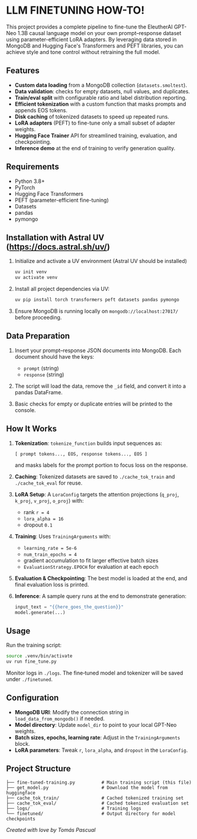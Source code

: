# LLM FINETUNING HOW-TO!

This project provides a complete pipeline to fine-tune the EleutherAI GPT-Neo 1.3B causal language model on your own prompt–response dataset using parameter-efficient LoRA adapters. By leveraging data stored in MongoDB and Hugging Face's Transformers and PEFT libraries, you can achieve style and tone control without retraining the full model.

## Features

- **Custom data loading** from a MongoDB collection (`datasets.smoltest`).
- **Data validation**: checks for empty datasets, null values, and duplicates.
- **Train/eval split** with configurable ratio and label distribution reporting.
- **Efficient tokenization** with a custom function that masks prompts and appends EOS tokens.
- **Disk caching** of tokenized datasets to speed up repeated runs.
- **LoRA adapters** (PEFT) to fine-tune only a small subset of adapter weights.
- **Hugging Face Trainer** API for streamlined training, evaluation, and checkpointing.
- **Inference demo** at the end of training to verify generation quality.

## Requirements

- Python 3.8+
- PyTorch
- Hugging Face Transformers
- PEFT (parameter-efficient fine-tuning)
- Datasets
- pandas
- pymongo

## Installation with Astral UV (https://docs.astral.sh/uv/)

1. Initialize and activate a UV environment (Astral UV should be installed)
   ```bash
   uv init venv
   uv activate venv
   ```

2. Install all project dependencies via UV:
   ```bash
   uv pip install torch transformers peft datasets pandas pymongo
   ```

3. Ensure MongoDB is running locally on `mongodb://localhost:27017/` before proceeding.

## Data Preparation

1. Insert your prompt–response JSON documents into MongoDB. Each document should have the keys:
   - `prompt` (string)
   - `response` (string)

2. The script will load the data, remove the `_id` field, and convert it into a pandas DataFrame.
3. Basic checks for empty or duplicate entries will be printed to the console.

## How It Works

1. **Tokenization**: `tokenize_function` builds input sequences as:
   ```
   [ prompt tokens..., EOS, response tokens..., EOS ]
   ```
   and masks labels for the prompt portion to focus loss on the response.

2. **Caching**: Tokenized datasets are saved to `./cache_tok_train` and `./cache_tok_eval` for reuse.

3. **LoRA Setup**: A `LoraConfig` targets the attention projections (`q_proj`, `k_proj`, `v_proj`, `o_proj`) with:
   - rank `r = 4`
   - `lora_alpha = 16`
   - dropout `0.1`

4. **Training**: Uses `TrainingArguments` with:
   - `learning_rate = 5e-6`
   - `num_train_epochs = 4`
   - gradient accumulation to fit larger effective batch sizes
   - `EvaluationStrategy.EPOCH` for evaluation at each epoch

5. **Evaluation & Checkpointing**: The best model is loaded at the end, and final evaluation loss is printed.

6. **Inference**: A sample query runs at the end to demonstrate generation:
   ```python
   input_text = "{{here_goes_the_question}}"
   model.generate(...)
   ```

## Usage

Run the training script:
```bash
source .venv/bin/activate
uv run fine_tune.py
```

Monitor logs in `./logs`. The fine‑tuned model and tokenizer will be saved under `./finetuned`.

## Configuration

- **MongoDB URI**: Modify the connection string in `load_data_from_mongodb()` if needed.
- **Model directory**: Update `model_dir` to point to your local GPT-Neo weights.
- **Batch sizes, epochs, learning rate**: Adjust in the `TrainingArguments` block.
- **LoRA parameters**: Tweak `r`, `lora_alpha`, and `dropout` in the `LoraConfig`.

## Project Structure

```
├── fine-tuned-training.py          # Main training script (this file)
├── get_model.py                    # Download the model from huggingface
├── cache_tok_train/                # Cached tokenized training set
├── cache_tok_eval/                 # Cached tokenized evaluation set
├── logs/                           # Training logs
└── finetuned/                      # Output directory for model checkpoints
```

*Created with love by Tomás Pascual*
